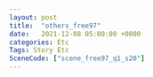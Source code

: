 ```yaml
---
layout: post
title:  "others_free97"
date:   2021-12-08 05:00:00 +0000
categories: Etc
Tags: Story Etc
SceneCode: ["scene_free97_q1_s20"]
---
```

